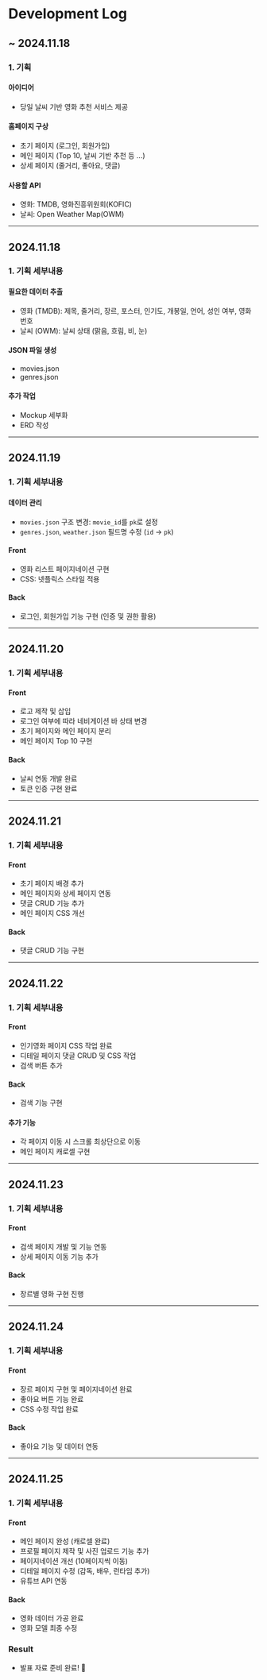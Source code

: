 # Development Log

## ~ 2024.11.18
### 1. 기획
#### 아이디어
- 당일 날씨 기반 영화 추천 서비스 제공

#### 홈페이지 구상
- 초기 페이지 (로그인, 회원가입)
- 메인 페이지 (Top 10, 날씨 기반 추천 등 ...)
- 상세 페이지 (줄거리, 좋아요, 댓글)

#### 사용할 API
- 영화: TMDB, 영화진흥위원회(KOFIC)
- 날씨: Open Weather Map(OWM)

---

## 2024.11.18
### 1. 기획 세부내용
#### 필요한 데이터 추출
- 영화 (TMDB): 제목, 줄거리, 장르, 포스터, 인기도, 개봉일, 언어, 성인 여부, 영화 번호
- 날씨 (OWM): 날씨 상태 (맑음, 흐림, 비, 눈)

#### JSON 파일 생성
- movies.json
- genres.json

#### 추가 작업
- Mockup 세부화
- ERD 작성

---

## 2024.11.19
### 1. 기획 세부내용
#### 데이터 관리
- `movies.json` 구조 변경: `movie_id`를 `pk`로 설정
- `genres.json`, `weather.json` 필드명 수정 (`id` → `pk`)

#### Front
- 영화 리스트 페이지네이션 구현
- CSS: 넷플릭스 스타일 적용

#### Back
- 로그인, 회원가입 기능 구현 (인증 및 권한 활용)

---

## 2024.11.20
### 1. 기획 세부내용
#### Front
- 로고 제작 및 삽입
- 로그인 여부에 따라 네비게이션 바 상태 변경
- 초기 페이지와 메인 페이지 분리
- 메인 페이지 Top 10 구현

#### Back
- 날씨 연동 개발 완료
- 토큰 인증 구현 완료

---

## 2024.11.21
### 1. 기획 세부내용
#### Front
- 초기 페이지 배경 추가
- 메인 페이지와 상세 페이지 연동
- 댓글 CRUD 기능 추가
- 메인 페이지 CSS 개선

#### Back
- 댓글 CRUD 기능 구현

---

## 2024.11.22
### 1. 기획 세부내용
#### Front
- 인기영화 페이지 CSS 작업 완료
- 디테일 페이지 댓글 CRUD 및 CSS 작업
- 검색 버튼 추가

#### Back
- 검색 기능 구현

#### 추가 기능
- 각 페이지 이동 시 스크롤 최상단으로 이동
- 메인 페이지 캐로셀 구현

---

## 2024.11.23
### 1. 기획 세부내용
#### Front
- 검색 페이지 개발 및 기능 연동
- 상세 페이지 이동 기능 추가

#### Back
- 장르별 영화 구현 진행

---

## 2024.11.24
### 1. 기획 세부내용
#### Front
- 장르 페이지 구현 및 페이지네이션 완료
- 좋아요 버튼 기능 완료
- CSS 수정 작업 완료

#### Back
- 좋아요 기능 및 데이터 연동

---

## 2024.11.25
### 1. 기획 세부내용
#### Front
- 메인 페이지 완성 (캐로셀 완료)
- 프로필 페이지 제작 및 사진 업로드 기능 추가
- 페이지네이션 개선 (10페이지씩 이동)
- 디테일 페이지 수정 (감독, 배우, 런타임 추가)
- 유튜브 API 연동

#### Back
- 영화 데이터 가공 완료
- 영화 모델 최종 수정

### Result
- 발표 자료 준비 완료! 🎉
